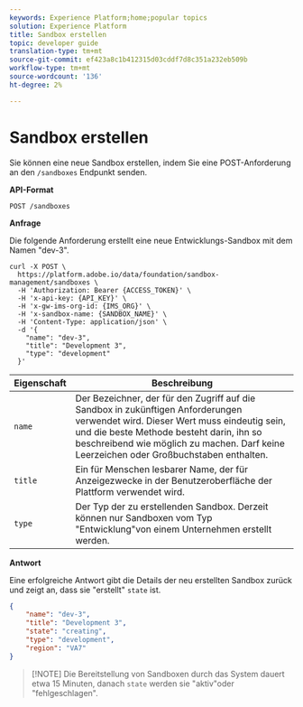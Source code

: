 ```yaml
---
keywords: Experience Platform;home;popular topics
solution: Experience Platform
title: Sandbox erstellen
topic: developer guide
translation-type: tm+mt
source-git-commit: ef423a8c1b412315d03cddf7d8c351a232eb509b
workflow-type: tm+mt
source-wordcount: '136'
ht-degree: 2%

---
```



# Sandbox erstellen

Sie können eine neue Sandbox erstellen, indem Sie eine POST-Anforderung an den `/sandboxes` Endpunkt senden.

**API-Format**

```http
POST /sandboxes
```

**Anfrage**

Die folgende Anforderung erstellt eine neue Entwicklungs-Sandbox mit dem Namen &quot;dev-3&quot;.

```shell
curl -X POST \
  https://platform.adobe.io/data/foundation/sandbox-management/sandboxes \
  -H 'Authorization: Bearer {ACCESS_TOKEN}' \
  -H 'x-api-key: {API_KEY}' \
  -H 'x-gw-ims-org-id: {IMS_ORG}' \
  -H 'x-sandbox-name: {SANDBOX_NAME}' \
  -H 'Content-Type: application/json' \
  -d '{
    "name": "dev-3",
    "title": "Development 3",
    "type": "development"
  }'
```

| Eigenschaft | Beschreibung |
| --- | --- |
| `name` | Der Bezeichner, der für den Zugriff auf die Sandbox in zukünftigen Anforderungen verwendet wird. Dieser Wert muss eindeutig sein, und die beste Methode besteht darin, ihn so beschreibend wie möglich zu machen. Darf keine Leerzeichen oder Großbuchstaben enthalten. |
| `title` | Ein für Menschen lesbarer Name, der für Anzeigezwecke in der Benutzeroberfläche der Plattform verwendet wird. |
| `type` | Der Typ der zu erstellenden Sandbox. Derzeit können nur Sandboxen vom Typ &quot;Entwicklung&quot;von einem Unternehmen erstellt werden. |

**Antwort**

Eine erfolgreiche Antwort gibt die Details der neu erstellten Sandbox zurück und zeigt an, dass sie &quot;erstellt&quot; `state` ist.

```json
{
    "name": "dev-3",
    "title": "Development 3",
    "state": "creating",
    "type": "development",
    "region": "VA7"
}
```

>[!NOTE] Die Bereitstellung von Sandboxen durch das System dauert etwa 15 Minuten, danach `state` werden sie &quot;aktiv&quot;oder &quot;fehlgeschlagen&quot;.
